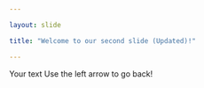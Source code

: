 ```yaml
---

layout: slide

title: "Welcome to our second slide (Updated)!"

---
```

Your text
Use the left arrow to go back!
